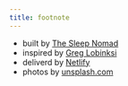```yaml
---
title: footnote
---
```


- built by [The Sleep Nomad](https://www.TheSleepNomad.com)
- inspired by [Greg Lobinksi](https://www.greglobinski.com)
- deliverd by [Netlify](https://www.netlify.com/)
- photos by [unsplash.com](https://unsplash.com)
